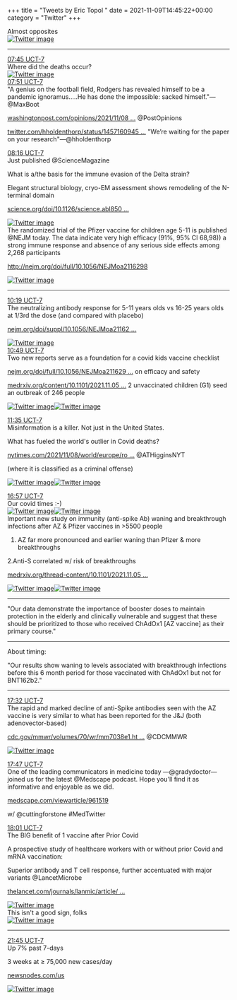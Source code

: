 +++
title = "Tweets by Eric Topol " 
date = 2021-11-09T14:45:22+00:00
category = "Twitter"
+++
<div class="thread"> 
<div class="thread-content"> 
Almost opposites </div> 
<a href="/twitter/erictopol/images/FDnc8n9VgAAS5YX.jpg"  ><img src="/twitter/erictopol/images/FDnc8n9VgAAS5YX.jpg" alt="Twitter image" ></img></a><hr><div class="profile"> 
<a href="https://twitter.com/erictopol/status/1458083296743772177" target="_blank" rel="noreferer">07:45 UCT-7</a> 
</div> 
<div class="content"> 
Where did the deaths occur? </div> 
<a href="/twitter/erictopol/images/FDwm_DuVQAAhN-u.jpg"  ><img src="/twitter/erictopol/images/FDwm_DuVQAAhN-u.jpg" alt="Twitter image" ></img></a></div> 
<div class="tweet"> 
<div class="profile"> 
<a href="https://twitter.com/erictopol/status/1458084717518020614" target="_blank" rel="noreferer">07:51 UCT-7</a> 
</div> 
<div class="content"> 
"A genius on the football field, Rodgers has revealed himself to be a pandemic ignoramus.....He has done the impossible: sacked himself."—@MaxBoot 

<a href="https://www.washingtonpost.com/opinions/2021/11/08/when-did-dr-aaron-rodgers-qb-acquire-phd-epidemiology/" target="_blank" rel="noreferer">washingtonpost.com/opinions/2021/11/08 ...</a> 
 @PostOpinions 

<a href="https://twitter.com/hholdenthorp/status/1457160945881468929" target="_blank" rel="noreferer">twitter.com/hholdenthorp/status/1457160945 ...</a> 
 "We’re waiting for the paper on your research"—@hholdenthorp</div> 
</div> 
<div class="tweet"> 
<div class="profile"> 
<a href="https://twitter.com/erictopol/status/1458091095347376137" target="_blank" rel="noreferer">08:16 UCT-7</a> 
</div> 
<div class="content"> 
Just published @ScienceMagazine 

What is a/the basis for the immune evasion of the Delta strain?

Elegant structural biology, cryo-EM assessment shows remodeling of the N-terminal domain

<a href="https://www.science.org/doi/10.1126/science.abl8506" target="_blank" rel="noreferer">science.org/doi/10.1126/science.abl850 ...</a> 
 </div> 
<a href="/twitter/erictopol/images/FDwt_eCWUAMQvWw.jpg"  ><img src="/twitter/erictopol/images/FDwt_eCWUAMQvWw.jpg" alt="Twitter image" ></img></a></div> 
<div class="thread"> 
<div class="thread-content"> 
The randomized trial of the Pfizer vaccine for children age 5-11 is published @NEJM today. The data indicate very high efficacy (91%, 95% CI 68,98)) a strong immune response and absence of any serious side effects among 2,268 participants 

<a href="http://www.nejm.org/doi/full/10.1056/NEJMoa2116298" target="_blank" rel="noreferer">http://nejm.org/doi/full/10.1056/NEJMoa2116298</a> 
 </div> 
<a href="/twitter/erictopol/images/FDxAnrEUcAE8FmO.jpg"  ><img src="/twitter/erictopol/images/FDxAnrEUcAE8FmO.jpg" alt="Twitter image" ></img></a><hr><div class="profile"> 
<a href="https://twitter.com/erictopol/status/1458122130533466116" target="_blank" rel="noreferer">10:19 UCT-7</a> 
</div> 
<div class="content"> 
The neutralizing antibody response for 5-11 years olds vs 16-25 years olds at 1/3rd the dose (and compared with placebo)

<a href="https://www.nejm.org/doi/suppl/10.1056/NEJMoa2116298/suppl_file/nejmoa2116298_appendix.pdf" target="_blank" rel="noreferer">nejm.org/doi/suppl/10.1056/NEJMoa21162 ...</a> 
 </div> 
<a href="/twitter/erictopol/images/FDxJ4BjUYAMrMbt.jpg"  ><img src="/twitter/erictopol/images/FDxJ4BjUYAMrMbt.jpg" alt="Twitter image" ></img></a></div> 
<div class="tweet"> 
<div class="profile"> 
<a href="https://twitter.com/erictopol/status/1458129699566014467" target="_blank" rel="noreferer">10:49 UCT-7</a> 
</div> 
<div class="content"> 
Two new reports serve as a foundation for a covid kids vaccine checklist

<a href="https://www.nejm.org/doi/full/10.1056/NEJMoa2116298" target="_blank" rel="noreferer">nejm.org/doi/full/10.1056/NEJMoa211629 ...</a> 
 on efficacy and safety

<a href="https://www.medrxiv.org/content/10.1101/2021.11.05.21265712v1" target="_blank" rel="noreferer">medrxiv.org/content/10.1101/2021.11.05 ...</a> 
 2 unvaccinated children (G1) seed an outbreak of 246 people </div> 
<a href="/twitter/erictopol/images/FDxQqWfVIAMlHDk.jpg"  ><img src="/twitter/erictopol/images/FDxQqWfVIAMlHDk.jpg" alt="Twitter image" ></img></a><a href="/twitter/erictopol/images/FDxROg1UcAMniOM.jpg"  ><img src="/twitter/erictopol/images/FDxROg1UcAMniOM.jpg" alt="Twitter image" ></img></a></div> 
<div class="tweet"> 
<div class="profile"> 
<a href="https://twitter.com/erictopol/status/1458141186716147717" target="_blank" rel="noreferer">11:35 UCT-7</a> 
</div> 
<div class="content"> 
Misinformation is a killer. Not just in the United States.

What has fueled the world's outlier in Covid deaths?

<a href="https://www.nytimes.com/2021/11/08/world/europe/romania-covid-vaccine-refusal.html?searchResultPosition=2" target="_blank" rel="noreferer">nytimes.com/2021/11/08/world/europe/ro ...</a> 
 @ATHigginsNYT 

(where it is classified as a criminal offense) </div> 
<a href="/twitter/erictopol/images/FDxZsZZVIAQWcmj.jpg"  ><img src="/twitter/erictopol/images/FDxZsZZVIAQWcmj.jpg" alt="Twitter image" ></img></a><a href="/twitter/erictopol/images/FDxbWcSUcAArRFG.jpg"  ><img src="/twitter/erictopol/images/FDxbWcSUcAArRFG.jpg" alt="Twitter image" ></img></a></div> 
<div class="tweet"> 
<div class="profile"> 
<a href="https://twitter.com/erictopol/status/1458222239300481024" target="_blank" rel="noreferer">16:57 UCT-7</a> 
</div> 
<div class="content"> 
Our covid times :-) </div> 
<a href="/twitter/erictopol/images/FDylVDyUUAA4BX5.jpg"  ><img src="/twitter/erictopol/images/FDylVDyUUAA4BX5.jpg" alt="Twitter image" ></img></a><a href="/twitter/erictopol/images/FDylX_GVIAY8Vv8.jpg"  ><img src="/twitter/erictopol/images/FDylX_GVIAY8Vv8.jpg" alt="Twitter image" ></img></a></div> 
<div class="thread"> 
<div class="thread-content"> 
Important new study on immunity (anti-spike Ab) waning and breakthrough infections after AZ &amp; Pfizer vaccines in &gt;5500 people

1. AZ far more pronounced and earlier waning than Pfizer &amp; more breakthroughs

2.Anti-S correlated w/ risk of breakthroughs

<a href="https://www.medrxiv.org/thread-content/10.1101/2021.11.05.21265968v1" target="_blank" rel="noreferer">medrxiv.org/thread-content/10.1101/2021.11.05 ...</a> 
 </div> 
<a href="/twitter/erictopol/images/FDxzYmyUYAEX4BS.jpg"  ><img src="/twitter/erictopol/images/FDxzYmyUYAEX4BS.jpg" alt="Twitter image" ></img></a><a href="/twitter/erictopol/images/FDxzaFAUUAEOMmN.jpg"  ><img src="/twitter/erictopol/images/FDxzaFAUUAEOMmN.jpg" alt="Twitter image" ></img></a><hr><div class="thread-content"> 
"Our data demonstrate the importance of booster doses to maintain protection in the elderly and clinically vulnerable and suggest that these should be prioritized to those who received ChAdOx1 [AZ vaccine] as their primary course."</div> 
<hr><div class="thread-content"> 
About timing:

"Our results show waning to levels associated with breakthrough infections before this 6 month period for those vaccinated with ChAdOx1 but not for BNT162b2."</div> 
<hr><div class="profile"> 
<a href="https://twitter.com/erictopol/status/1458231156319551490" target="_blank" rel="noreferer">17:32 UCT-7</a> 
</div> 
<div class="content"> 
The rapid and marked decline of anti-Spike antibodies seen with the AZ vaccine is very similar to what has been reported for the J&amp;J (both adenovector-based)

<a href="https://www.cdc.gov/mmwr/volumes/70/wr/mm7038e1.htm?s_cid=mm7038e1_w" target="_blank" rel="noreferer">cdc.gov/mmwr/volumes/70/wr/mm7038e1.ht ...</a> 
 @CDCMMWR </div> 
<a href="/twitter/erictopol/images/FDytZ89VUAAANt4.jpg"  ><img src="/twitter/erictopol/images/FDytZ89VUAAANt4.jpg" alt="Twitter image" ></img></a></div> 
<div class="tweet"> 
<div class="profile"> 
<a href="https://twitter.com/erictopol/status/1458234847667785728" target="_blank" rel="noreferer">17:47 UCT-7</a> 
</div> 
<div class="content"> 
One of the leading communicators in medicine today —@gradydoctor—joined us for the latest @Medscape podcast. Hope you'll find it as informative and enjoyable as we did.

<a href="https://www.medscape.com/viewarticle/961519" target="_blank" rel="noreferer">medscape.com/viewarticle/961519</a> 
 

w/ @cuttingforstone #MedTwitter</div> 
</div> 
<div class="tweet"> 
<div class="profile"> 
<a href="https://twitter.com/erictopol/status/1458238284790779907" target="_blank" rel="noreferer">18:01 UCT-7</a> 
</div> 
<div class="content"> 
The BIG benefit of 1 vaccine after Prior Covid

A prospective study of healthcare workers with or without prior Covid and mRNA vaccination:

Superior antibody and T cell response, further accentuated with major variants @LancetMicrobe 

<a href="https://www.thelancet.com/journals/lanmic/article/PIIS2666-5247(21)00275-5/fulltext" target="_blank" rel="noreferer">thelancet.com/journals/lanmic/article/ ...</a> 
 </div> 
<a href="/twitter/erictopol/images/FDyzpXDUUAc6U2s.jpg"  ><img src="/twitter/erictopol/images/FDyzpXDUUAc6U2s.jpg" alt="Twitter image" ></img></a></div> 
<div class="thread"> 
<div class="thread-content"> 
This isn't a good sign, folks </div> 
<a href="/twitter/erictopol/images/FDZg6KCVcAM-TDS.jpg"  ><img src="/twitter/erictopol/images/FDZg6KCVcAM-TDS.jpg" alt="Twitter image" ></img></a><hr><div class="profile"> 
<a href="https://twitter.com/erictopol/status/1458294649269862401" target="_blank" rel="noreferer">21:45 UCT-7</a> 
</div> 
<div class="content"> 
Up 7% past 7-days

3 weeks at ≥ 75,000 new cases/day 

<a href="https://newsnodes.com/us" target="_blank" rel="noreferer">newsnodes.com/us</a> 
 </div> 
<a href="/twitter/erictopol/images/FDzl92zVgAYQgbc.jpg"  ><img src="/twitter/erictopol/images/FDzl92zVgAYQgbc.jpg" alt="Twitter image" ></img></a></div> 


